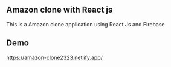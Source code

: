## Amazon clone with React js

This is a Amazon clone application using React Js and Firebase

## Demo
https://amazon-clone2323.netlify.app/
